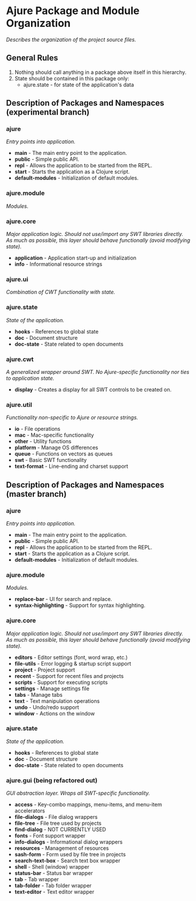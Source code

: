 # Ajure Package and Module Organization

_Describes the organization of the project source files._

## General Rules

1. Nothing should call anything in a package above itself in this hierarchy.
2. State should be contained in this package only:
   * ajure.state - for state of the application's data

## Description of Packages and Namespaces (experimental branch)

### ajure

_Entry points into application._

* **main** - The main entry point to the application.
* **public** - Simple public API.
* **repl** - Allows the application to be started from the REPL.
* **start** - Starts the application as a Clojure script.
* **default-modules** - Initialization of default modules.

### ajure.module

_Modules._

### ajure.core

_Major application logic. Should not use/import any SWT libraries directly.
As much as possible, this layer should behave functionally (avoid modifying
state)._

* **application** - Application start-up and initialization
* **info** - Informational resource strings

### ajure.ui

_Combination of CWT functionality with state._

### ajure.state

_State of the application._

* **hooks** - References to global state
* **doc** - Document structure
* **doc-state** - State related to open documents

### ajure.cwt

_A generalized wrapper around SWT. No Ajure-specific functionality nor ties to
application state._

* **display** - Creates a display for all SWT controls to be created on.

### ajure.util

_Functionality non-specific to Ajure or resource strings._

* **io** - File operations
* **mac** - Mac-specific functionality
* **other** - Utility functions
* **platform** - Manage OS differences
* **queue** - Functions on vectors as queues
* **swt** - Basic SWT functionality
* **text-format** - Line-ending and charset support

## Description of Packages and Namespaces (master branch)

### ajure

_Entry points into application._

* **main** - The main entry point to the application.
* **public** - Simple public API.
* **repl** - Allows the application to be started from the REPL.
* **start** - Starts the application as a Clojure script.
* **default-modules** - Initialization of default modules.

### ajure.module

_Modules._

* **replace-bar** - UI for search and replace.
* **syntax-highlighting** - Support for syntax highlighting.

### ajure.core

_Major application logic. Should not use/import any SWT libraries directly.
As much as possible, this layer should behave functionally (avoid modifying
state)._

* **editors** - Editor settings (font, word wrap, etc.)
* **file-utils** - Error logging & startup script support
* **project** - Project support
* **recent** - Support for recent files and projects
* **scripts** - Support for executing scripts
* **settings** - Manage settings file
* **tabs** - Manage tabs
* **text** - Text manipulation operations
* **undo** - Undo/redo support
* **window** - Actions on the window

### ajure.state

_State of the application._

* **hooks** - References to global state
* **doc** - Document structure
* **doc-state** - State related to open documents

### ajure.gui (being refactored out)

_GUI abstraction layer. Wraps all SWT-specific functionality._

* **access** - Key-combo mappings, menu-items, and menu-item accelerators
* **file-dialogs** - File dialog wrappers
* **file-tree** - File tree used by projects
* **find-dialog** - NOT CURRENTLY USED
* **fonts** - Font support wrapper
* **info-dialogs** - Informational dialog wrappers
* **resources** - Management of resources
* **sash-form** - Form used by file tree in projects
* **search-text-box** - Search text box wrapper
* **shell** - Shell (window) wrapper
* **status-bar** - Status bar wrapper
* **tab** - Tab wrapper
* **tab-folder** - Tab folder wrapper
* **text-editor** - Text editor wrapper
